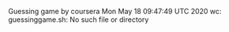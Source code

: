 Guessing game by coursera
Mon May 18 09:47:49 UTC 2020
wc: guessinggame.sh: No such file or directory

